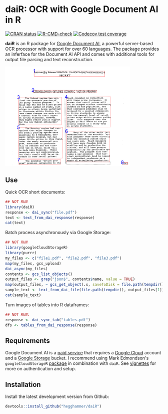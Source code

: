 # daiR: OCR with Google Document AI in R

<!-- badges: start -->
[![CRAN status](https://www.r-pkg.org/badges/version/daiR)](https://CRAN.R-project.org/package=daiR)
[![R-CMD-check](https://github.com/Hegghammer/daiR/actions/workflows/package-check.yml/badge.svg)](https://github.com/Hegghammer/daiR/actions/workflows/package-check.yml)
[![Codecov test coverage](https://codecov.io/gh/Hegghammer/daiR/branch/master/graph/badge.svg)](https://codecov.io/gh/Hegghammer/daiR?branch=master)
<!-- badges: end -->

**daiR** is an R package for [Google Document AI](https://cloud.google.com/document-ai), a powerful server-based OCR processor with support for over 60 languages. The package provides an inferface for the Document AI API and comes with additional tools for output file parsing and text reconstruction.

<img src="man/figures/frontpage_image.png" width="400" class="center">

## Use

Quick OCR short documents:

```R
## NOT RUN
library(daiR)
response <- dai_sync("file.pdf")
text <- text_from_dai_response(response)
cat(text)
```

Batch process asynchronously via Google Storage:

```R
## NOT RUN
library(googleCloudStorageR)
library(purrr)
my_files <- c("file1.pdf", "file2.pdf", "file3.pdf")
map(my_files, gcs_upload)
dai_async(my_files)
contents <- gcs_list_objects()
output_files <- grep("json$", contents$name, value = TRUE)
map(output_files, ~ gcs_get_object(.x, saveToDisk = file.path(tempdir(), .x)))
sample_text <- text_from_dai_file(file.path(tempdir(), output_files[1]))
cat(sample_text)
```

Turn images of tables into R dataframes:

```R
## NOT RUN:
response <- dai_sync_tab("tables.pdf")
dfs <- tables_from_dai_response(response) 
```

## Requirements

Google Document AI is a [paid service](https://cloud.google.com/document-ai/pricing) that requires a [Google Cloud](https://console.cloud.google.com/) account and a [Google Storage](https://cloud.google.com/storage) bucket. I recommend using Mark Edmondson's `googleCloudStorageR` [package](https://github.com/cloudyr/googleCloudStorageR) in combination with `daiR`. See [vignettes](http://dair.info/) for more on authentication and setup.

## Installation

Install the latest development version from Github:

```R
devtools::install_github("hegghammer/daiR")
```

